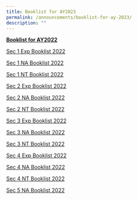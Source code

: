 ```yaml
---
title: Booklist for AY2023
permalink: /announcements/booklist-for-ay-2023/
description: ""
---
```


[**Booklist for AY2022**](https://dunmansec.moe.edu.sg/#)

<a href="/files/Announcements/Booklist%20AY2022/Booklist%202022_DMS_1E.pdf" target="_blank">Sec 1 Exp Booklist 2022</a>

<a href="/files/Announcements/Booklist%20AY2022/Booklist%202022_DMS_1NA.pdf" target="_blank">Sec 1 NA Booklist 2022</a>

<a href="/files/Announcements/Booklist%20AY2022/Booklist%202022_DMS_1NT.pdf" target="_blank">Sec 1 NT Booklist 2022</a>

<a href="/files/Announcements/Booklist%20AY2022/Booklist%202022_DMS_2E.pdf" target="_blank">Sec 2 Exp Booklist 2022</a>

<a href="/files/Announcements/Booklist%20AY2022/Booklist%202022_DMS_2NA.pdf" target="_blank">Sec 2 NA Booklist 2022</a>

<a href="/files/Announcements/Booklist%20AY2022/Booklist%202022_DMS_2NT.pdf" target="_blank">Sec 2 NT Booklist 2022</a>

<a href="/files/Announcements/Booklist%20AY2022/Booklist%202022_DMS_3E.pdf" target="_blank">Sec 3 Exp Booklist 2022</a>

<a href="/files/Announcements/Booklist%20AY2022/Booklist%202022_DMS_3NA.pdf" target="_blank">Sec 3 NA Booklist 2022</a>

<a href="/files/Announcements/Booklist%20AY2022/Booklist%202022_DMS_3NT.pdf" target="_blank">Sec 3 NT Booklist 2022</a>

<a href="/files/Announcements/Booklist%20AY2022/Booklist%202022_DMS_4E.pdf" target="_blank">Sec 4 Exp Booklist 2022</a>

<a href="/files/Announcements/Booklist%20AY2022/Booklist%202022_DMS_4NA.pdf" target="_blank">Sec 4 NA Booklist 2022</a>

<a href="/files/Announcements/Booklist%20AY2022/Booklist%202022_DMS_4NT.pdf" target="_blank">Sec 4 NT Booklist 2022</a>

<a href="/files/Announcements/Booklist%20AY2022/Sec%205N%202022%20book%20lists.pdf" target="_blank">Sec 5 NA Booklist 2022</a>